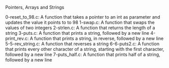 Pointers, Arrays and Strings

0-reset_to_98.c: A function that takes a pointer to an int as parameter and updates the value it points to to 98
1-swap.c: A function that swaps the values of two integers
2-strlen.c: A function that returns the length of a string
3-puts.c: A function that prints a string, followed by a new line
4-print_rev.c: A function that prints a string, in reverse, followed by a new line
5-5-rev_string.c: A function that reverses a string
6-6-puts2.c: A function that prints every other character of a string, starting with the first character, followed by a new line
7-puts_half.c: A function that prints half of a string, followed by a new line
